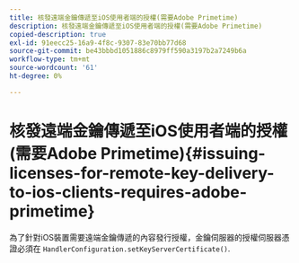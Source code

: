 ```yaml
---
title: 核發遠端金鑰傳遞至iOS使用者端的授權(需要Adobe Primetime)
description: 核發遠端金鑰傳遞至iOS使用者端的授權(需要Adobe Primetime)
copied-description: true
exl-id: 91eecc25-16a9-4f8c-9307-83e70bb77d68
source-git-commit: be43bbbd1051886c8979ff590a3197b2a7249b6a
workflow-type: tm+mt
source-wordcount: '61'
ht-degree: 0%

---
```


# 核發遠端金鑰傳遞至iOS使用者端的授權(需要Adobe Primetime){#issuing-licenses-for-remote-key-delivery-to-ios-clients-requires-adobe-primetime}

為了針對iOS裝置需要遠端金鑰傳遞的內容發行授權，金鑰伺服器的授權伺服器憑證必須在 `HandlerConfiguration.setKeyServerCertificate()`.
